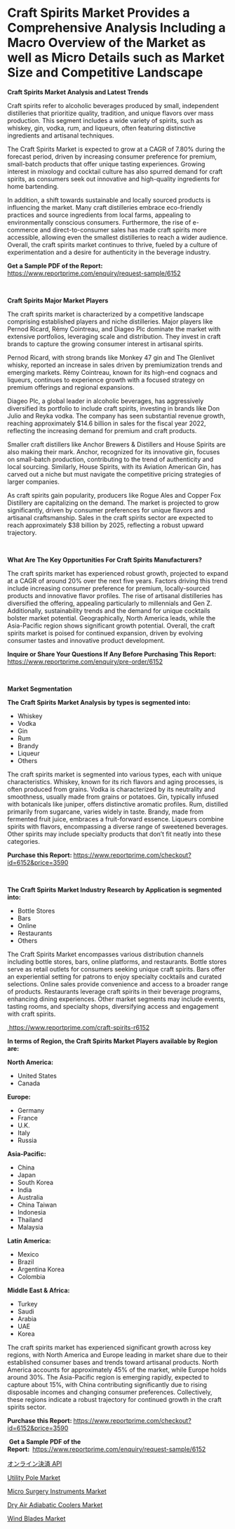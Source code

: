 <p><h1>Craft Spirits Market Provides a Comprehensive Analysis Including a Macro Overview of the Market as well as Micro Details such as Market Size and Competitive Landscape</h1></p><p><strong>Craft Spirits Market Analysis and Latest Trends</strong></p>
<p><p>Craft spirits refer to alcoholic beverages produced by small, independent distilleries that prioritize quality, tradition, and unique flavors over mass production. This segment includes a wide variety of spirits, such as whiskey, gin, vodka, rum, and liqueurs, often featuring distinctive ingredients and artisanal techniques. </p><p>The Craft Spirits Market is expected to grow at a CAGR of 7.80% during the forecast period, driven by increasing consumer preference for premium, small-batch products that offer unique tasting experiences. Growing interest in mixology and cocktail culture has also spurred demand for craft spirits, as consumers seek out innovative and high-quality ingredients for home bartending.</p><p>In addition, a shift towards sustainable and locally sourced products is influencing the market. Many craft distilleries embrace eco-friendly practices and source ingredients from local farms, appealing to environmentally conscious consumers. Furthermore, the rise of e-commerce and direct-to-consumer sales has made craft spirits more accessible, allowing even the smallest distilleries to reach a wider audience. Overall, the craft spirits market continues to thrive, fueled by a culture of experimentation and a desire for authenticity in the beverage industry.</p></p>
<p><strong>Get a Sample PDF of the Report:&nbsp;</strong> <a href="https://www.reportprime.com/enquiry/request-sample/6152">https://www.reportprime.com/enquiry/request-sample/6152</a></p>
<p>&nbsp;</p>
<p><strong>Craft Spirits Major Market Players</strong></p>
<p><p>The craft spirits market is characterized by a competitive landscape comprising established players and niche distilleries. Major players like Pernod Ricard, Rémy Cointreau, and Diageo Plc dominate the market with extensive portfolios, leveraging scale and distribution. They invest in craft brands to capture the growing consumer interest in artisanal spirits.</p><p>Pernod Ricard, with strong brands like Monkey 47 gin and The Glenlivet whisky, reported an increase in sales driven by premiumization trends and emerging markets. Rémy Cointreau, known for its high-end cognacs and liqueurs, continues to experience growth with a focused strategy on premium offerings and regional expansions.</p><p>Diageo Plc, a global leader in alcoholic beverages, has aggressively diversified its portfolio to include craft spirits, investing in brands like Don Julio and Reyka vodka. The company has seen substantial revenue growth, reaching approximately $14.6 billion in sales for the fiscal year 2022, reflecting the increasing demand for premium and craft products.</p><p>Smaller craft distillers like Anchor Brewers & Distillers and House Spirits are also making their mark. Anchor, recognized for its innovative gin, focuses on small-batch production, contributing to the trend of authenticity and local sourcing. Similarly, House Spirits, with its Aviation American Gin, has carved out a niche but must navigate the competitive pricing strategies of larger companies.</p><p>As craft spirits gain popularity, producers like Rogue Ales and Copper Fox Distillery are capitalizing on the demand. The market is projected to grow significantly, driven by consumer preferences for unique flavors and artisanal craftsmanship. Sales in the craft spirits sector are expected to reach approximately $38 billion by 2025, reflecting a robust upward trajectory.</p></p>
<p>&nbsp;</p>
<p><strong>What Are The Key Opportunities For Craft Spirits Manufacturers?</strong></p>
<p><p>The craft spirits market has experienced robust growth, projected to expand at a CAGR of around 20% over the next five years. Factors driving this trend include increasing consumer preference for premium, locally-sourced products and innovative flavor profiles. The rise of artisanal distilleries has diversified the offering, appealing particularly to millennials and Gen Z. Additionally, sustainability trends and the demand for unique cocktails bolster market potential. Geographically, North America leads, while the Asia-Pacific region shows significant growth potential. Overall, the craft spirits market is poised for continued expansion, driven by evolving consumer tastes and innovative product development.</p></p>
<p><strong>Inquire or Share Your Questions If Any Before Purchasing This Report:</strong> <a href="https://www.reportprime.com/enquiry/pre-order/6152">https://www.reportprime.com/enquiry/pre-order/6152</a></p>
<p>&nbsp;</p>
<p><strong>Market Segmentation</strong></p>
<p><strong>The Craft Spirits Market Analysis by types is segmented into:</strong></p>
<p><ul><li>Whiskey</li><li>Vodka</li><li>Gin</li><li>Rum</li><li>Brandy</li><li>Liqueur</li><li>Others</li></ul></p>
<p><p>The craft spirits market is segmented into various types, each with unique characteristics. Whiskey, known for its rich flavors and aging processes, is often produced from grains. Vodka is characterized by its neutrality and smoothness, usually made from grains or potatoes. Gin, typically infused with botanicals like juniper, offers distinctive aromatic profiles. Rum, distilled primarily from sugarcane, varies widely in taste. Brandy, made from fermented fruit juice, embraces a fruit-forward essence. Liqueurs combine spirits with flavors, encompassing a diverse range of sweetened beverages. Other spirits may include specialty products that don’t fit neatly into these categories.</p></p>
<p><strong>Purchase this Report:&nbsp;</strong><a href="https://www.reportprime.com/checkout?id=6152&price=3590">https://www.reportprime.com/checkout?id=6152&price=3590</a></p>
<p>&nbsp;</p>
<p><strong>The Craft Spirits Market Industry Research by Application is segmented into:</strong></p>
<p><ul><li>Bottle Stores</li><li>Bars</li><li>Online</li><li>Restaurants</li><li>Others</li></ul></p>
<p><p>The Craft Spirits Market encompasses various distribution channels including bottle stores, bars, online platforms, and restaurants. Bottle stores serve as retail outlets for consumers seeking unique craft spirits. Bars offer an experiential setting for patrons to enjoy specialty cocktails and curated selections. Online sales provide convenience and access to a broader range of products. Restaurants leverage craft spirits in their beverage programs, enhancing dining experiences. Other market segments may include events, tasting rooms, and specialty shops, diversifying access and engagement with craft spirits.</p></p>
<p><a href="https://www.reportprime.com/craft-spirits-r6152">&nbsp;https://www.reportprime.com/craft-spirits-r6152</a></p>
<p><strong>In terms of Region, the Craft Spirits Market Players available by Region are:</strong></p>
<p>
    <p> <strong> North America: </strong>
        <ul>
            <li>United States</li>
            <li>Canada</li>
        </ul>
        </p> 
    <p> <strong> Europe: </strong>
        <ul>
            <li>Germany</li>
            <li>France</li>
            <li>U.K.</li>
            <li>Italy</li>
            <li>Russia</li>
        </ul>
        </p> 
    <p> <strong> Asia-Pacific: </strong>
        <ul>
            <li>China</li>
            <li>Japan</li>
            <li>South Korea</li>
            <li>India</li>
            <li>Australia</li>
            <li>China Taiwan</li>
            <li>Indonesia</li>
            <li>Thailand</li>
            <li>Malaysia</li>
        </ul>
        </p> 
    <p> <strong> Latin America: </strong>
        <ul>
            <li>Mexico</li>
            <li>Brazil</li>
            <li>Argentina Korea</li>
            <li>Colombia</li>
        </ul>
        </p> 
    <p> <strong> Middle East & Africa: </strong>
        <ul>
            <li>Turkey</li>
            <li>Saudi</li>
            <li>Arabia</li>
            <li>UAE</li>
            <li>Korea</li>
        </ul>
    </p>
    </p>
<p><p>The craft spirits market has experienced significant growth across key regions, with North America and Europe leading in market share due to their established consumer bases and trends toward artisanal products. North America accounts for approximately 45% of the market, while Europe holds around 30%. The Asia-Pacific region is emerging rapidly, expected to capture about 15%, with China contributing significantly due to rising disposable incomes and changing consumer preferences. Collectively, these regions indicate a robust trajectory for continued growth in the craft spirits sector.</p></p>
<p><strong>Purchase this Report: </strong><a href="https://www.reportprime.com/checkout?id=6152&price=3590">https://www.reportprime.com/checkout?id=6152&price=3590</a></p>
<p>&nbsp;<strong>Get a Sample PDF of the Report:&nbsp;&nbsp;</strong><a href="https://www.reportprime.com/enquiry/request-sample/6152">https://www.reportprime.com/enquiry/request-sample/6152</a></p>
<p><strong></strong></p>
<p><p><a href="https://medium.com/@henriettemills1/%E3%82%AA%E3%83%B3%E3%83%A9%E3%82%A4%E3%83%B3%E6%94%AF%E6%89%95%E3%81%84api%E5%B8%82%E5%A0%B4-%E3%82%B0%E3%83%AD%E3%83%BC%E3%83%90%E3%83%AB%E3%81%8A%E3%82%88%E3%81%B3%E5%9C%B0%E5%9F%9F%E5%88%86%E6%9E%90-%E5%9C%B0%E5%9F%9F-%E5%9B%BD%E3%83%AC%E3%83%99%E3%83%AB%E5%88%86%E6%9E%90-%E7%AB%B6%E4%BA%89%E7%8A%B6%E6%B3%81%E3%81%AB%E7%84%A6%E7%82%B9%E3%82%92%E5%BD%93%E3%81%A6%E3%81%9F%E5%88%86%E6%9E%90%E3%81%A8%E4%BA%88%E6%B8%AC-2024%E5%B9%B4%E3%81%8B%E3%82%892031%E5%B9%B4%E3%81%BE%E3%81%A7-1fca7865d630">オンライン決済 API</a></p><p><a href="https://www.linkedin.com/pulse/utility-pole-market-global-regional-analysis-focus-region-6bqaf?trackingId=H69FH9rhSByM%2FFXWepmkWQ%3D%3D">Utility Pole Market</a></p><p><a href="https://medium.com/@jewelmohr25/global-micro-surgery-instruments-market-sector-2024-2031-market-metrics-and-market-strategic-9ff2a674612e">Micro Surgery Instruments Market</a></p><p><a href="https://issuu.com/reportprime-2/docs/dry-air-adiabatic-coolers-market-si_d4bee2fa2ee725">Dry Air Adiabatic Coolers Market</a></p><p><a href="https://www.linkedin.com/pulse/global-wind-blades-market-projected-grow-cagr-11-forcasted-pcebf?trackingId=SqjYd8rATE69l6XeVcUKiw%3D%3D">Wind Blades Market</a></p></p>